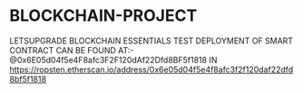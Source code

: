 # BLOCKCHAIN-PROJECT
LETSUPGRADE BLOCKCHAIN ESSENTIALS
TEST DEPLOYMENT OF SMART CONTRACT CAN BE FOUND AT:- @0x6E05d04f5e4F8afc3F2F120dAf22Dfd8BF5f1818  IN https://ropsten.etherscan.io/address/0x6e05d04f5e4f8afc3f2f120daf22dfd8bf5f1818
